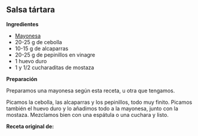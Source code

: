 ## Salsa tártara

**Ingredientes**

- [Mayonesa](mayonesa.md)
- 20-25 g de cebolla
- 10-15 g de alcaparras
- 20-25 g de pepinillos en vinagre
- 1 huevo duro
- 1 y 1/2 cucharaditas de mostaza

**Preparación**

Preparamos una mayonesa según esta receta, u otra que tengamos.

Picamos la cebolla, las alcaparras y los pepinillos, todo muy finito. Picamos también el huevo duro y lo añadimos todo a la mayonesa, junto con la mostaza. Mezclamos bien con una espátula o una cuchara y listo.

**Receta original de:** 